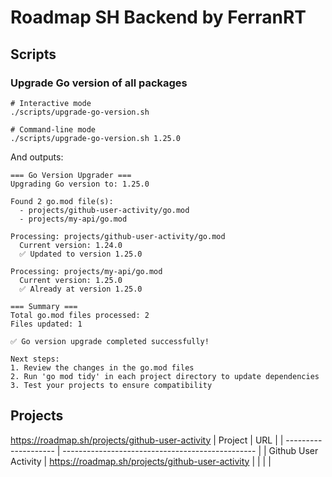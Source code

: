 # Roadmap SH Backend by FerranRT

## Scripts

### Upgrade Go version of all packages

```
# Interactive mode
./scripts/upgrade-go-version.sh

# Command-line mode
./scripts/upgrade-go-version.sh 1.25.0
```

And outputs:

```
=== Go Version Upgrader ===
Upgrading Go version to: 1.25.0

Found 2 go.mod file(s):
  - projects/github-user-activity/go.mod
  - projects/my-api/go.mod

Processing: projects/github-user-activity/go.mod
  Current version: 1.24.0
  ✅ Updated to version 1.25.0

Processing: projects/my-api/go.mod
  Current version: 1.25.0
  ✅ Already at version 1.25.0

=== Summary ===
Total go.mod files processed: 2
Files updated: 1

✅ Go version upgrade completed successfully!

Next steps:
1. Review the changes in the go.mod files
2. Run 'go mod tidy' in each project directory to update dependencies
3. Test your projects to ensure compatibility
```

## Projects

https://roadmap.sh/projects/github-user-activity
| Project | URL |
| -------------------- | ------------------------------------------------ |
| Github User Activity | https://roadmap.sh/projects/github-user-activity |
| | |
